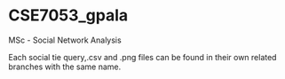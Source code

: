 # CSE7053_gpala
MSc - Social Network Analysis

Each social tie query,.csv and .png files can be found in their own related branches with the same name.

